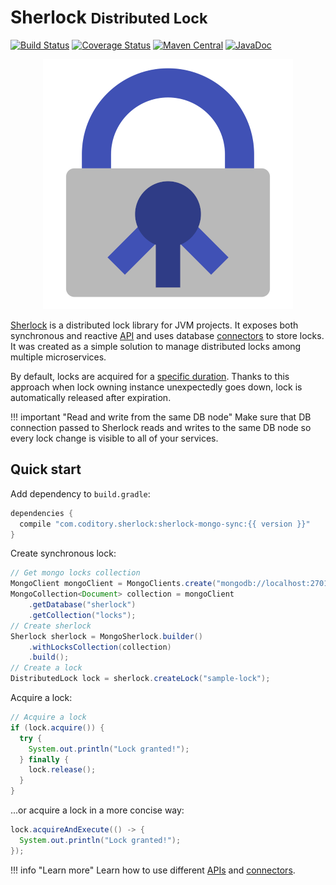 # Sherlock <small>Distributed Lock</small>

[![Build Status](https://travis-ci.org/coditory/sherlock-distributed-lock.svg?branch=master)](https://travis-ci.org/coditory/sherlock-distributed-lock)
[![Coverage Status](https://coveralls.io/repos/github/coditory/sherlock-distributed-lock/badge.svg)](https://coveralls.io/github/coditory/sherlock-distributed-lock)
[![Maven Central](https://maven-badges.herokuapp.com/maven-central/com.coditory.sherlock/sherlock-api-sync/badge.svg)](https://search.maven.org/search?q=com.coditory.sherlock)
[![JavaDoc](https://www.javadoc.io/badge/com.coditory.sherlock/sherlock-api-sync.svg)](http://www.javadoc.io/doc/com.coditory.sherlock/sherlock-api-sync)

<div style="text-align: center">
<img src="assets/img/logo.png" alt="Sherlock Distributed Lock Logo">
</div>

[Sherlock](https://github.com/coditory/sherlock-distributed-lock) is a distributed lock library for JVM projects.
It exposes both synchronous and reactive [API](api) and uses database [connectors](connectors) to store locks.
It was created as a simple solution to manage distributed locks among multiple microservices.

By default, locks are acquired for a [specific duration](locks#lock-duration).
Thanks to this approach when lock owning instance unexpectedly goes down,
lock is automatically released after expiration.

!!! important "Read and write from the same DB node"
    Make sure that DB connection passed to Sherlock reads and writes to the same DB node
    so every lock change is visible to all of your services.

## Quick start

Add dependency to `build.gradle`:
```groovy
dependencies {
  compile "com.coditory.sherlock:sherlock-mongo-sync:{{ version }}"
}
```

Create synchronous lock:
```java
// Get mongo locks collection
MongoClient mongoClient = MongoClients.create("mongodb://localhost:27017/sherlock");
MongoCollection<Document> collection = mongoClient
    .getDatabase("sherlock")
    .getCollection("locks");
// Create sherlock
Sherlock sherlock = MongoSherlock.builder()
    .withLocksCollection(collection)
    .build();
// Create a lock
DistributedLock lock = sherlock.createLock("sample-lock");
```

Acquire a lock:
```java
// Acquire a lock
if (lock.acquire()) {
  try {
    System.out.println("Lock granted!");
  } finally {
    lock.release();
  }
}
```

...or acquire a lock in a more concise way:
```java
lock.acquireAndExecute(() -> {
  System.out.println("Lock granted!");
});
```

!!! info "Learn more"
    Learn how to use different [APIs](api) and [connectors](connectors).

